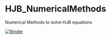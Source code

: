 # HJB_NumericalMethods
Numerical Methods to solve HJB equations 

[![Binder](https://mybinder.org/badge_logo.svg)](https://mybinder.org/v2/gh/Amal-MACHTALAY/HJB_NumericalMethods/main)
